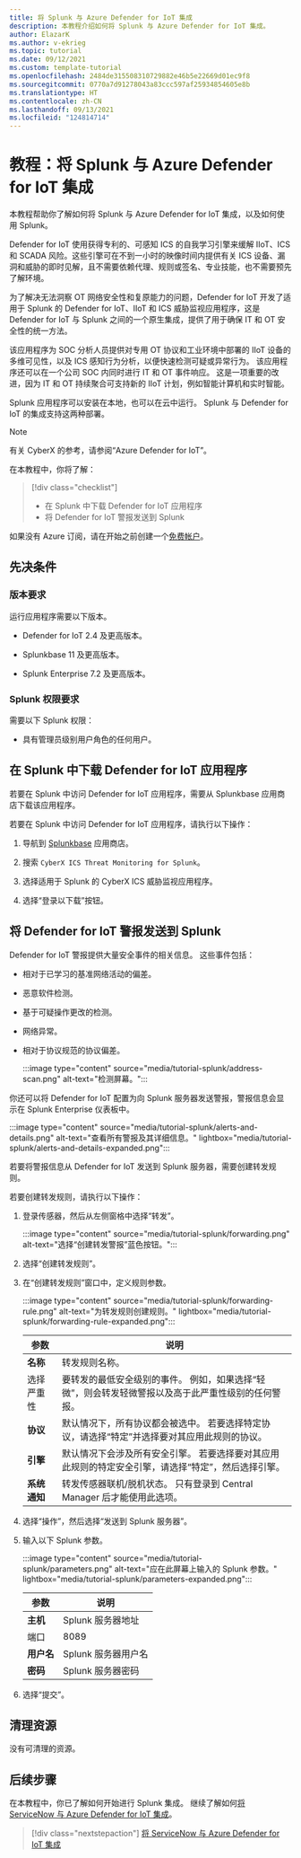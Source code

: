 ```yaml
---
title: 将 Splunk 与 Azure Defender for IoT 集成
description: 本教程介绍如何将 Splunk 与 Azure Defender for IoT 集成。
author: ElazarK
ms.author: v-ekrieg
ms.topic: tutorial
ms.date: 09/12/2021
ms.custom: template-tutorial
ms.openlocfilehash: 2484de315508310729882e46b5e22669d01ec9f8
ms.sourcegitcommit: 0770a7d91278043a83ccc597af25934854605e8b
ms.translationtype: HT
ms.contentlocale: zh-CN
ms.lasthandoff: 09/13/2021
ms.locfileid: "124814714"
---
```

# <a name="tutorial-integrate-splunk-with-azure-defender-for-iot"></a>教程：将 Splunk 与 Azure Defender for IoT 集成

本教程帮助你了解如何将 Splunk 与 Azure Defender for IoT 集成，以及如何使用 Splunk。

Defender for IoT 使用获得专利的、可感知 ICS 的自我学习引擎来缓解 IIoT、ICS 和 SCADA 风险。这些引擎可在不到一小时的映像时间内提供有关 ICS 设备、漏洞和威胁的即时见解，且不需要依赖代理、规则或签名、专业技能，也不需要预先了解环境。

为了解决无法洞察 OT 网络安全性和复原能力的问题，Defender for IoT 开发了适用于 Splunk 的 Defender for IoT、IIoT 和 ICS 威胁监视应用程序，这是 Defender for IoT 与 Splunk 之间的一个原生集成，提供了用于确保 IT 和 OT 安全性的统一方法。

该应用程序为 SOC 分析人员提供对专用 OT 协议和工业环境中部署的 IIoT 设备的多维可见性，以及 ICS 感知行为分析，以便快速检测可疑或异常行为。 该应用程序还可以在一个公司 SOC 内同时进行 IT 和 OT 事件响应。 这是一项重要的改进，因为 IT 和 OT 持续聚合可支持新的 IIoT 计划，例如智能计算机和实时智能。

Splunk 应用程序可以安装在本地，也可以在云中运行。 Splunk 与 Defender for IoT 的集成支持这两种部署。

> [!Note]
> 有关 CyberX 的参考，请参阅“Azure Defender for IoT”。

在本教程中，你将了解：

> [!div class="checklist"]
> * 在 Splunk 中下载 Defender for IoT 应用程序
> * 将 Defender for IoT 警报发送到 Splunk

如果没有 Azure 订阅，请在开始之前创建一个[免费帐户](https://azure.microsoft.com/free/?WT.mc_id=A261C142F)。

## <a name="prerequisites"></a>先决条件

### <a name="version-requirements"></a>版本要求

运行应用程序需要以下版本。

- Defender for IoT 2.4 及更高版本。

- Splunkbase 11 及更高版本。

- Splunk Enterprise 7.2 及更高版本。

### <a name="splunk-permission-requirements"></a>Splunk 权限要求

需要以下 Splunk 权限：

- 具有管理员级别用户角色的任何用户。

## <a name="download-the-defender-for-iot-application-in-splunk"></a>在 Splunk 中下载 Defender for IoT 应用程序

若要在 Splunk 中访问 Defender for IoT 应用程序，需要从 Splunkbase 应用商店下载该应用程序。

若要在 Splunk 中访问 Defender for IoT 应用程序，请执行以下操作：

1. 导航到 [Splunkbase](https://splunkbase.splunk.com/) 应用商店。

1. 搜索 `CyberX ICS Threat Monitoring for Splunk`。

1. 选择适用于 Splunk 的 CyberX ICS 威胁监视应用程序。

1. 选择“登录以下载”按钮。

## <a name="send-defender-for-iot-alerts-to-splunk"></a>将 Defender for IoT 警报发送到 Splunk

Defender for IoT 警报提供大量安全事件的相关信息。 这些事件包括：

- 相对于已学习的基准网络活动的偏差。

- 恶意软件检测。

- 基于可疑操作更改的检测。

- 网络异常。

- 相对于协议规范的协议偏差。

    :::image type="content" source="media/tutorial-splunk/address-scan.png" alt-text="检测屏幕。":::

你还可以将 Defender for IoT 配置为向 Splunk 服务器发送警报，警报信息会显示在 Splunk Enterprise 仪表板中。

:::image type="content" source="media/tutorial-splunk/alerts-and-details.png" alt-text="查看所有警报及其详细信息。" lightbox="media/tutorial-splunk/alerts-and-details-expanded.png":::

若要将警报信息从 Defender for IoT 发送到 Splunk 服务器，需要创建转发规则。

若要创建转发规则，请执行以下操作：

1. 登录传感器，然后从左侧窗格中选择“转发”。

    :::image type="content" source="media/tutorial-splunk/forwarding.png" alt-text="选择“创建转发警报”蓝色按钮。":::

1. 选择“创建转发规则”。

1. 在“创建转发规则”窗口中，定义规则参数。

    :::image type="content" source="media/tutorial-splunk/forwarding-rule.png" alt-text="为转发规则创建规则。" lightbox="media/tutorial-splunk/forwarding-rule-expanded.png":::

    | 参数 | 说明 |
    |--|--|
    | **名称** | 转发规则名称。 |
    | 选择严重性 | 要转发的最低安全级别的事件。 例如，如果选择“轻微”，则会转发轻微警报以及高于此严重性级别的任何警报。 |
    | **协议** | 默认情况下，所有协议都会被选中。 若要选择特定协议，请选择“特定”并选择要对其应用此规则的协议。 |
    | **引擎** | 默认情况下会涉及所有安全引擎。 若要选择要对其应用此规则的特定安全引擎，请选择“特定”，然后选择引擎。 |
    | **系统通知** | 转发传感器联机/脱机状态。 只有登录到 Central Manager 后才能使用此选项。 |

1. 选择“操作”，然后选择“发送到 Splunk 服务器”。

1. 输入以下 Splunk 参数。

    :::image type="content" source="media/tutorial-splunk/parameters.png" alt-text="应在此屏幕上输入的 Splunk 参数。" lightbox="media/tutorial-splunk/parameters-expanded.png":::

    | 参数 | 说明 |
    |--|--|
    | **主机** | Splunk 服务器地址 |
    | 端口 | 8089 |
    | **用户名** | Splunk 服务器用户名 |
    | **密码** | Splunk 服务器密码 |

1. 选择“提交”。 

## <a name="clean-up-resources"></a>清理资源

没有可清理的资源。

## <a name="next-steps"></a>后续步骤

在本教程中，你已了解如何开始进行 Splunk 集成。 继续了解如何[将 ServiceNow 与 Azure Defender for IoT 集成](tutorial-servicenow.md)。

> [!div class="nextstepaction"]
> [将 ServiceNow 与 Azure Defender for IoT 集成](tutorial-servicenow.md)